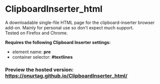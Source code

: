# ClipboardInserter_html

A downloadable single-file HTML page for the clipboard-inserter browser add-on. Mainly for personal use so don't expect much support.  
Tested on Firefox and Chrome.

**Requires the following Clipboard Inserter settings:**  
- element name: **pre**
- container selector: **#textlines**


### Preview the hosted version: **https://onurtag.github.io/ClipboardInserter_html/**  
